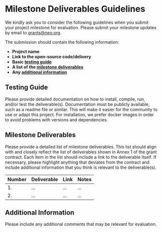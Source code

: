 # Milestone Deliverables Guidelines

We kindly ask you to consider the following guidelines when you submit your project milestone for evaluation. Please submit your milestone updates by email to [grants@neo.org](mailto:grants@neo.org).

The submission should contain the following information:

- **Project name**
- **Link to the open-source code/delivery**
- **Basic [testing guide](#testing-guide)**
- **A list of the [milestone deliverables](#milestone-deliverables)**
- **Any [additional information](#additional-information)**

## Testing Guide

Please provide detailed documentation on how to install, compile, run, and/or test the deliverable(s). Documentation must be publicly available, such as a readme file or similar. This will make it easier for the community to use or adapt this project. For installation, we prefer docker images in order to avoid problems with versions and dependencies.

## Milestone Deliverables

Please provide a detailed list of milestone deliverables. This list should align with and closely reflect the list of deliverables shown in Annex 1 of the grant contract. Each item in the list should include a link to the deliverable itself. If necessary, please highlight anything that deviates from the contract and include additional information that you think is relevant to the deliverable(s).

| Number | Deliverable | Link | Notes |
| ------ | ----------- | ---- | ----- |
| 1.     | ...         | ...  | ...   |
| 2.     | ...         | ...  | ...   |

## Additional Information

Please include any additional comments that may be relevant for evaluation.
